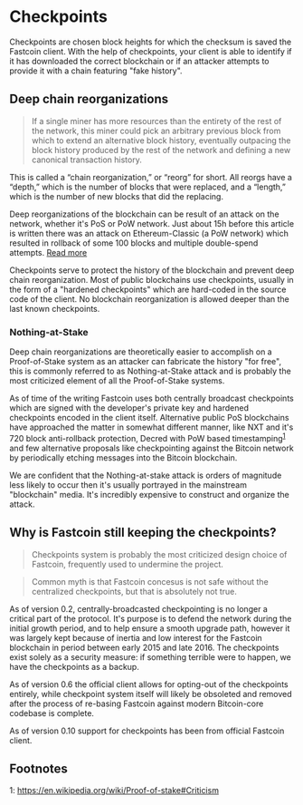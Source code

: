 # Checkpoints

Checkpoints are chosen block heights for which the checksum is saved the Fastcoin client. With the help of checkpoints, your client is able to identify if it has downloaded the correct blockchain or if an attacker attempts to provide it with a chain featuring "fake history".

## Deep chain reorganizations

> If a single miner has more resources than the entirety of the rest of the network, this miner could pick an arbitrary previous block from which to extend an alternative block history, eventually outpacing the block history produced by the rest of the network and defining a new canonical transaction history.

This is called a “chain reorganization,” or “reorg” for short. All reorgs have a “depth,” which is the number of blocks that were replaced, and a “length,” which is the number of new blocks that did the replacing.

Deep reorganizations of the blockchain can be result of an attack on the network, whether it's PoS or PoW network. Just about 15h before this article is written there was an attack on Ethereum-Classic (a PoW network) which resulted in rollback of some 100 blocks and multiple double-spend attempts. [Read more](https://blog.coinbase.com/ethereum-classic-etc-is-currently-being-51-attacked-33be13ce32de)

Checkpoints serve to protect the history of the blockchain and prevent deep chain reorganization. Most of public blockchains use checkpoints, usually in the form of a "hardened checkpoints" which are hard-coded in the source code of the client. No blockchain reorganization is allowed deeper than the last known checkpoints.

### Nothing-at-Stake

Deep chain reorganizations are theoretically easier to accomplish on a Proof-of-Stake system as an attacker can fabricate the history "for free", this is commonly referred to as Nothing-at-Stake attack and is probably the most criticized element of all the Proof-of-Stake systems.

As of time of the writing Fastcoin uses both centrally broadcast checkpoints which are signed with the developer's private key and hardened checkpoints encoded in the client itself.
Alternative public PoS blockchains have approached the matter in somewhat different manner, like NXT and it's 720 block anti-rollback protection, Decred with PoW based timestamping<sup>[1](#footnote-1)</sup> and few alternative proposals like checkpointing against the Bitcoin network by periodically etching messages into the Bitcoin blockchain.

We are confident that the Nothing-at-stake attack is orders of magnitude less likely to occur then it's usually portrayed in the mainstream "blockchain" media.
It's incredibly expensive to construct and organize the attack.

## Why is Fastcoin still keeping the checkpoints?

> Checkpoints system is probably the most criticized design choice of Fastcoin, frequently used to undermine the project.

> Common myth is that Fastcoin concesus is not safe without the centralized checkpoints, but that is absolutely not true.

As of version 0.2, centrally-broadcasted checkpointing is no longer a critical part of the protocol.
It's purpose is to defend the network during the initial growth period, and to help ensure a smooth upgrade path, however it was largely kept because of inertia and low interest for the Fastcoin blockchain in period between early 2015 and late 2016. The checkpoints exist solely as a security measure: if something terrible were to happen, we have the checkpoints as a backup.

As of version 0.6 the official client allows for opting-out of the checkpoints entirely, while checkpoint system itself will likely be obsoleted and removed after the process of re-basing Fastcoin against modern Bitcoin-core codebase is complete.

As of version 0.10 support for checkpoints has been from official Fastcoin client.

## Footnotes

<a id="footnote-1">1</a>: https://en.wikipedia.org/wiki/Proof-of-stake#Criticism
